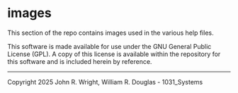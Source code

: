 <!-- john Fri Dec 17 17:35:16 PDT 2024 -->
# images

This section of the repo contains images used in the various help files.

This software is made available for use under the GNU General Public License (GPL).
A copy of this license is available within the repository for this software and is
included herein by reference.

***

Copyright 2025 John R. Wright, William R. Douglas - 1031_Systems
